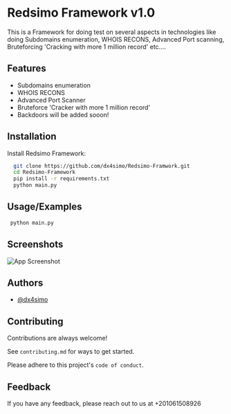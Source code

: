 
# Redsimo Framework v1.0

This is a Framework for doing test on several aspects in technologies like doing Subdomains enumeration, WHOIS RECONS, Advanced Port scanning, 
Bruteforcing 'Cracking with more 1 million record' etc....



## Features

- Subdomains enumeration
- WHOIS RECONS
- Advanced Port Scanner
- Bruteforce 'Cracker with more 1 million record'
- Backdoors will be added sooon!


## Installation

Install Redsimo Framework:

```bash
  git clone https://github.com/dx4simo/Redsimo-Framwork.git
  cd Redsimo-Framework
  pip install -r requirements.txt
  python main.py 
```
    
## Usage/Examples

```bash
 python main.py
```


## Screenshots

![App Screenshot](https://github.com/user-attachments/assets/c0549fb5-9b43-478c-99ae-12e06d37b290)


## Authors

- [@dx4simo](https://github.com/dx4simo)


## Contributing

Contributions are always welcome!

See `contributing.md` for ways to get started.

Please adhere to this project's `code of conduct`.


## Feedback

If you have any feedback, please reach out to us at +201061508926

